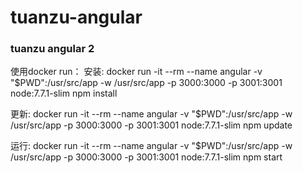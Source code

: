 # tuanzu-angular
### tuanzu angular 2
使用docker run：
安装: docker run -it --rm --name angular -v "$PWD":/usr/src/app -w /usr/src/app -p 3000:3000 -p 3001:3001 node:7.7.1-slim npm install

更新: docker run -it --rm --name angular -v "$PWD":/usr/src/app -w /usr/src/app -p 3000:3000 -p 3001:3001 node:7.7.1-slim npm update

运行: docker run -it --rm --name angular -v "$PWD":/usr/src/app -w /usr/src/app -p 3000:3000 -p 3001:3001 node:7.7.1-slim npm start

